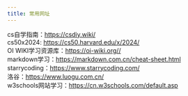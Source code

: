 ```yaml
---
title: 常用网址
---
```


cs自学指南：https://csdiy.wiki/  
cs50x2024: https://cs50.harvard.edu/x/2024/  
OI WIKI学习资源库：https://oi-wiki.org//  
markdown学习：https://markdown.com.cn/cheat-sheet.html  
starrycoding：https://www.starrycoding.com/  
洛谷：https://www.luogu.com.cn/  
w3schools网站学习：https://cn.w3schools.com/default.asp
